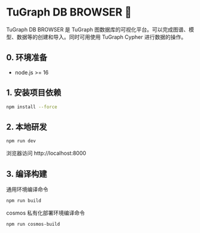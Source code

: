 # TuGraph DB BROWSER 🔗

TuGraph DB BROWSER 是 TuGraph 图数据库的可视化平台。可以完成图谱、模型、数据等的创建和导入。同时可用使用 TuGraph Cypher 进行数据的操作。

## 0. 环境准备

- node.js >= 16

## 1. 安装项目依赖

```bash
npm install --force
```

## 2. 本地研发

```bash
npm run dev
```

浏览器访问 http://localhost:8000

## 3. 编译构建

通用环境编译命令
```bash
npm run build
```


cosmos 私有化部署环境编译命令
```bash
npm run cosmos-build
```
